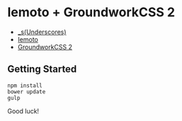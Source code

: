 Iemoto + GroundworkCSS 2
===

* [_s(Underscores)](http://underscores.me/)
* [Iemoto](https://github.com/megumiteam/iemoto)
* [GroundworkCSS 2](http://groundworkcss.github.io/groundwork/)

Getting Started
---------------

```
npm install
bower update
gulp
```

Good luck!
